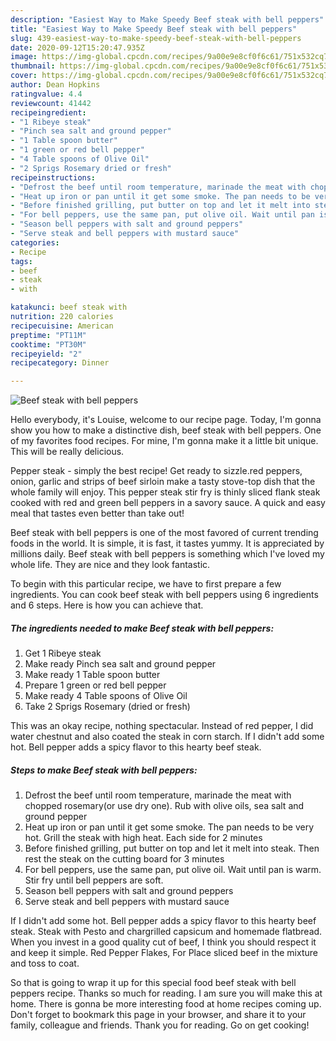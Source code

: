 ```yaml
---
description: "Easiest Way to Make Speedy Beef steak with bell peppers"
title: "Easiest Way to Make Speedy Beef steak with bell peppers"
slug: 439-easiest-way-to-make-speedy-beef-steak-with-bell-peppers
date: 2020-09-12T15:20:47.935Z
image: https://img-global.cpcdn.com/recipes/9a00e9e8cf0f6c61/751x532cq70/beef-steak-with-bell-peppers-recipe-main-photo.jpg
thumbnail: https://img-global.cpcdn.com/recipes/9a00e9e8cf0f6c61/751x532cq70/beef-steak-with-bell-peppers-recipe-main-photo.jpg
cover: https://img-global.cpcdn.com/recipes/9a00e9e8cf0f6c61/751x532cq70/beef-steak-with-bell-peppers-recipe-main-photo.jpg
author: Dean Hopkins
ratingvalue: 4.4
reviewcount: 41442
recipeingredient:
- "1 Ribeye steak"
- "Pinch sea salt and ground pepper"
- "1 Table spoon butter"
- "1 green or red bell pepper"
- "4 Table spoons of Olive Oil"
- "2 Sprigs Rosemary dried or fresh"
recipeinstructions:
- "Defrost the beef until room temperature, marinade the meat with chopped rosemary(or use dry one). Rub with olive oils, sea salt and ground pepper"
- "Heat up iron or pan until it get some smoke. The pan needs to be very hot. Grill the steak with high heat. Each side for 2 minutes"
- "Before finished grilling, put butter on top and let it melt into steak. Then rest the steak on the cutting board for 3 minutes"
- "For bell peppers, use the same pan, put olive oil. Wait until pan is warm. Stir fry until bell peppers are soft."
- "Season bell peppers with salt and ground peppers"
- "Serve steak and bell peppers with mustard sauce"
categories:
- Recipe
tags:
- beef
- steak
- with

katakunci: beef steak with 
nutrition: 220 calories
recipecuisine: American
preptime: "PT11M"
cooktime: "PT30M"
recipeyield: "2"
recipecategory: Dinner

---
```



![Beef steak with bell peppers](https://img-global.cpcdn.com/recipes/9a00e9e8cf0f6c61/751x532cq70/beef-steak-with-bell-peppers-recipe-main-photo.jpg)

Hello everybody, it's Louise, welcome to our recipe page. Today, I'm gonna show you how to make a distinctive dish, beef steak with bell peppers. One of my favorites food recipes. For mine, I'm gonna make it a little bit unique. This will be really delicious.

Pepper steak - simply the best recipe! Get ready to sizzle.red peppers, onion, garlic and strips of beef sirloin make a tasty stove-top dish that the whole family will enjoy. This pepper steak stir fry is thinly sliced flank steak cooked with red and green bell peppers in a savory sauce. A quick and easy meal that tastes even better than take out!

Beef steak with bell peppers is one of the most favored of current trending foods in the world. It is simple, it is fast, it tastes yummy. It is appreciated by millions daily. Beef steak with bell peppers is something which I've loved my whole life. They are nice and they look fantastic.


To begin with this particular recipe, we have to first prepare a few ingredients. You can cook beef steak with bell peppers using 6 ingredients and 6 steps. Here is how you can achieve that.

<!--inarticleads1-->

##### The ingredients needed to make Beef steak with bell peppers:

1. Get 1 Ribeye steak
1. Make ready Pinch sea salt and ground pepper
1. Make ready 1 Table spoon butter
1. Prepare 1 green or red bell pepper
1. Make ready 4 Table spoons of Olive Oil
1. Take 2 Sprigs Rosemary (dried or fresh)


This was an okay recipe, nothing spectacular. Instead of red pepper, I did water chestnut and also coated the steak in corn starch. If I didn&#39;t add some hot. Bell pepper adds a spicy flavor to this hearty beef steak. 

<!--inarticleads2-->

##### Steps to make Beef steak with bell peppers:

1. Defrost the beef until room temperature, marinade the meat with chopped rosemary(or use dry one). Rub with olive oils, sea salt and ground pepper
1. Heat up iron or pan until it get some smoke. The pan needs to be very hot. Grill the steak with high heat. Each side for 2 minutes
1. Before finished grilling, put butter on top and let it melt into steak. Then rest the steak on the cutting board for 3 minutes
1. For bell peppers, use the same pan, put olive oil. Wait until pan is warm. Stir fry until bell peppers are soft.
1. Season bell peppers with salt and ground peppers
1. Serve steak and bell peppers with mustard sauce


If I didn&#39;t add some hot. Bell pepper adds a spicy flavor to this hearty beef steak. Steak with Pesto and chargrilled capsicum and homemade flatbread. When you invest in a good quality cut of beef, I think you should respect it and keep it simple. Red Pepper Flakes, For Place sliced beef in the mixture and toss to coat. 

So that is going to wrap it up for this special food beef steak with bell peppers recipe. Thanks so much for reading. I am sure you will make this at home. There is gonna be more interesting food at home recipes coming up. Don't forget to bookmark this page in your browser, and share it to your family, colleague and friends. Thank you for reading. Go on get cooking!
